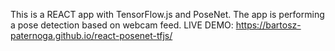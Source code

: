 This is a REACT app with TensorFlow.js and PoseNet. The app is performing a pose detection based on webcam feed.
LIVE DEMO: https://bartosz-paternoga.github.io/react-posenet-tfjs/
